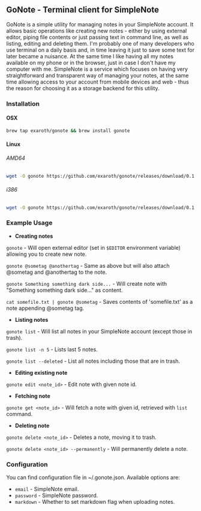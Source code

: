 ## GoNote - Terminal client for SimpleNote

GoNote is a simple utility for managing notes in your SimpleNote account. It allows basic operations like creating new notes - either by using external editor, piping file contents or just passing text in command line, as well as listing, editing and deleting them. I'm probably one of many developers who use terminal on a daily basis and, in time leaving it just to save some text for later became a nuisance. At the same time I like having all my notes available on my phone or in the browser, just in case I don't have my computer with me. SimpleNote is a service which focuses on having very straightforward and transparent way of managing your notes, at the same time allowing access to your account from mobile devices and web - thus the reason for choosing it as a storage backend for this utility.

### Installation
#### OSX

``` bash
brew tap exaroth/gonote && brew install gonote
```

#### Linux

###### AMD64

``` bash
wget -O gonote https://github.com/exaroth/gonote/releases/download/0.1.0/gonote-linux-amd64 && chmod +x gonote && sudo mv gonote /usr/local/bin/
```

###### i386

``` bash
wget -O gonote https://github.com/exaroth/gonote/releases/download/0.1.0/gonote-linux-i386 && chmod +x gonote && sudo mv gonote /usr/local/bin/
```

### Example Usage

- **Creating notes**

`gonote` - Will open external editor (set in `$EDITOR` environment variable) allowing you to create new note.

`gonote @sometag @anothertag` - Same as above but will also attach @sometag and @anothertag to the note.

`gonote Something something dark side...` - Will create note with "Something something dark side..." as content.

`cat somefile.txt | gonote @sometag` - Saves contents of 'somefile.txt' as a note appending @sometag tag.

- **Listing notes**

`gonote list` - Will list all notes in your SimpleNote account (except those in trash).

`gonote list -n 5` - Lists last 5 notes.

`gonote list --deleted` - List all notes including those that are in trash.

- **Editing existing note**

`gonote edit <note_id>` - Edit note with given note id.

- **Fetching note**

`gonote get <note_id>` - Will fetch a note with given id, retrieved with `list` command.

- **Deleting note**

`gonote delete <note_id>` - Deletes a note, moving it to trash.

`gonote delete <note_id> --permanently` - Will permanently delete a note.

### Configuration
You can find configuration file in ~/.gonote.json.
Available options are:
- `email` - SimpleNote email.
- `password` - SimpleNote password.
- `markdown` - Whether to set markdown flag when uploading notes.


